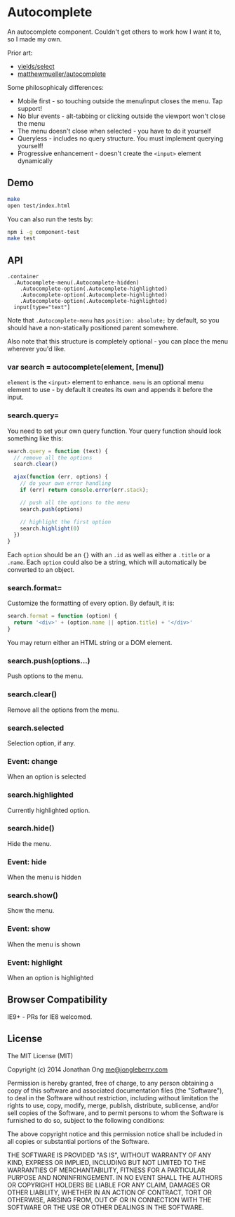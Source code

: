 # Autocomplete

An autocomplete component. Couldn't get others to work how I want it to, so I made my own.

Prior art:

- [yields/select](http://github.com/yields/select)
- [matthewmueller/autocomplete](https://github.com/matthewmueller/autocomplete)

Some philosophicaly differences:

- Mobile first - so touching outside the menu/input closes the menu. Tap support!
- No blur events - alt-tabbing or clicking outside the viewport won't close the menu
- The menu doesn't close when selected - you have to do it yourself
- Queryless - includes no query structure. You must implement querying yourself!
- Progressive enhancement - doesn't create the `<input>` element dynamically

## Demo

```bash
make
open test/index.html
```

You can also run the tests by:

```bash
npm i -g component-test
make test
```

## API

```jade
.container
  .Autocomplete-menu(.Autocomplete-hidden)
    .Autocomplete-option(.Autocomplete-highlighted)
    .Autocomplete-option(.Autocomplete-highlighted)
    .Autocomplete-option(.Autocomplete-highlighted)
  input[type="text"]
```

Note that `.Autocomplete-menu` has `position: absolute;` by default, so you should have a non-statically positioned parent somewhere.

Also note that this structure is completely optional - you can place the menu wherever you'd like.

### var search = autocomplete(element, [menu])

`element` is the `<input>` element to enhance. `menu` is an optional menu element to use - by default it creates its own and appends it before the input.

### search.query=

You need to set your own query function. Your query function should look something like this:

```js
search.query = function (text) {
  // remove all the options
  search.clear()

  ajax(function (err, options) {
    // do your own error handling
    if (err) return console.error(err.stack);

    // push all the options to the menu
    search.push(options)

    // highlight the first option
    search.highlight(0)
  })
}
```

Each `option` should be an `{}` with an `.id` as well as either a `.title` or a `.name`. Each `option` could also be a string, which will automatically be converted to an object.

### search.format=

Customize the formatting of every option. By default, it is:

```js
search.format = function (option) {
  return '<div>' + (option.name || option.title) + '</div>'
}
```

You may return either an HTML string or a DOM element.

### search.push(options...)

Push options to the menu.

### search.clear()

Remove all the options from the menu.

### search.selected

Selection option, if any.

### Event: change

When an option is selected

### search.highlighted

Currently highlighted option.

### search.hide()

Hide the menu.

### Event: hide

When the menu is hidden

### search.show()

Show the menu.

### Event: show

When the menu is shown

### Event: highlight

When an option is highlighted

## Browser Compatibility

IE9+ - PRs for IE8 welcomed.

## License

The MIT License (MIT)

Copyright (c) 2014 Jonathan Ong me@jongleberry.com

Permission is hereby granted, free of charge, to any person obtaining a copy of this software and associated documentation files (the "Software"), to deal in the Software without restriction, including without limitation the rights to use, copy, modify, merge, publish, distribute, sublicense, and/or sell copies of the Software, and to permit persons to whom the Software is furnished to do so, subject to the following conditions:

The above copyright notice and this permission notice shall be included in all copies or substantial portions of the Software.

THE SOFTWARE IS PROVIDED "AS IS", WITHOUT WARRANTY OF ANY KIND, EXPRESS OR IMPLIED, INCLUDING BUT NOT LIMITED TO THE WARRANTIES OF MERCHANTABILITY, FITNESS FOR A PARTICULAR PURPOSE AND NONINFRINGEMENT. IN NO EVENT SHALL THE AUTHORS OR COPYRIGHT HOLDERS BE LIABLE FOR ANY CLAIM, DAMAGES OR OTHER LIABILITY, WHETHER IN AN ACTION OF CONTRACT, TORT OR OTHERWISE, ARISING FROM, OUT OF OR IN CONNECTION WITH THE SOFTWARE OR THE USE OR OTHER DEALINGS IN THE SOFTWARE.